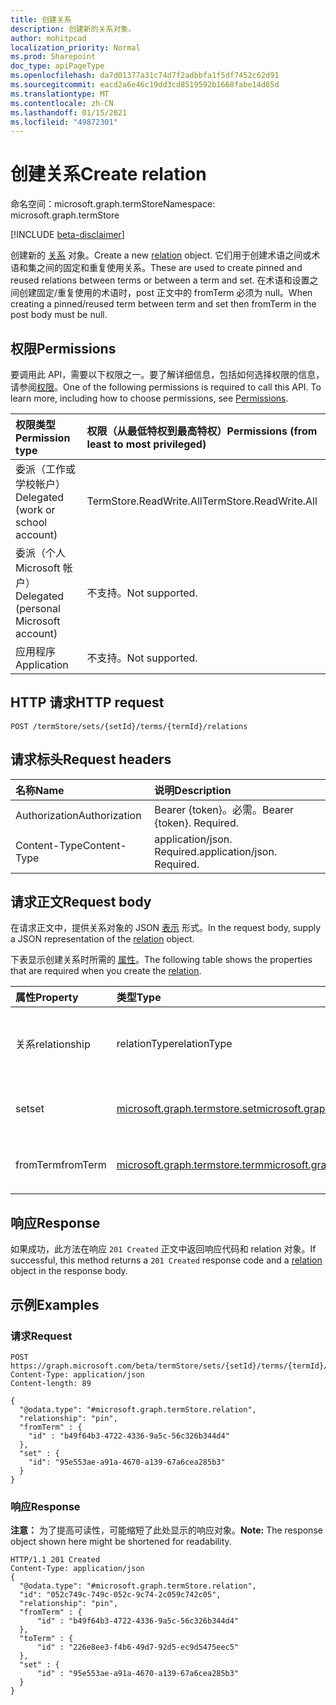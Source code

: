 ```yaml
---
title: 创建关系
description: 创建新的关系对象。
author: mohitpcad
localization_priority: Normal
ms.prod: Sharepoint
doc_type: apiPageType
ms.openlocfilehash: da7d01377a31c74d7f2adbbfa1f5df7452c62d91
ms.sourcegitcommit: eacd2a6e46c19dd3cd8519592b1668fabe14d85d
ms.translationtype: MT
ms.contentlocale: zh-CN
ms.lasthandoff: 01/15/2021
ms.locfileid: "49872301"
---
```

# <a name="create-relation"></a><span data-ttu-id="e8104-103">创建关系</span><span class="sxs-lookup"><span data-stu-id="e8104-103">Create relation</span></span>
<span data-ttu-id="e8104-104">命名空间：microsoft.graph.termStore</span><span class="sxs-lookup"><span data-stu-id="e8104-104">Namespace: microsoft.graph.termStore</span></span>

[!INCLUDE [beta-disclaimer](../../includes/beta-disclaimer.md)]

<span data-ttu-id="e8104-105">创建新的 [关系](../resources/termstore-relation.md) 对象。</span><span class="sxs-lookup"><span data-stu-id="e8104-105">Create a new [relation](../resources/termstore-relation.md) object.</span></span> <span data-ttu-id="e8104-106">它们用于创建术语之间或术语和集之间的固定和重复使用关系。</span><span class="sxs-lookup"><span data-stu-id="e8104-106">These are used to create pinned and reused relations between terms or between a term and set.</span></span> <span data-ttu-id="e8104-107">在术语和设置之间创建固定/重复使用的术语时，post 正文中的 fromTerm 必须为 null。</span><span class="sxs-lookup"><span data-stu-id="e8104-107">When creating a pinned/reused term between term and set then fromTerm in the post body must be null.</span></span>

## <a name="permissions"></a><span data-ttu-id="e8104-108">权限</span><span class="sxs-lookup"><span data-stu-id="e8104-108">Permissions</span></span>
<span data-ttu-id="e8104-p102">要调用此 API，需要以下权限之一。要了解详细信息，包括如何选择权限的信息，请参阅[权限](/graph/permissions-reference)。</span><span class="sxs-lookup"><span data-stu-id="e8104-p102">One of the following permissions is required to call this API. To learn more, including how to choose permissions, see [Permissions](/graph/permissions-reference).</span></span>

|<span data-ttu-id="e8104-111">权限类型</span><span class="sxs-lookup"><span data-stu-id="e8104-111">Permission type</span></span>|<span data-ttu-id="e8104-112">权限（从最低特权到最高特权）</span><span class="sxs-lookup"><span data-stu-id="e8104-112">Permissions (from least to most privileged)</span></span>|
|:---|:---|
|<span data-ttu-id="e8104-113">委派（工作或学校帐户）</span><span class="sxs-lookup"><span data-stu-id="e8104-113">Delegated (work or school account)</span></span> |<span data-ttu-id="e8104-114">TermStore.ReadWrite.All</span><span class="sxs-lookup"><span data-stu-id="e8104-114">TermStore.ReadWrite.All</span></span> |
|<span data-ttu-id="e8104-115">委派（个人 Microsoft 帐户）</span><span class="sxs-lookup"><span data-stu-id="e8104-115">Delegated (personal Microsoft account)</span></span> | <span data-ttu-id="e8104-116">不支持。</span><span class="sxs-lookup"><span data-stu-id="e8104-116">Not supported.</span></span>    |
|<span data-ttu-id="e8104-117">应用程序</span><span class="sxs-lookup"><span data-stu-id="e8104-117">Application</span></span> | <span data-ttu-id="e8104-118">不支持。</span><span class="sxs-lookup"><span data-stu-id="e8104-118">Not supported.</span></span> |


## <a name="http-request"></a><span data-ttu-id="e8104-119">HTTP 请求</span><span class="sxs-lookup"><span data-stu-id="e8104-119">HTTP request</span></span>

<!-- {
  "blockType": "ignored"
}
-->
``` http
POST /termStore/sets/{setId}/terms/{termId}/relations
```

## <a name="request-headers"></a><span data-ttu-id="e8104-120">请求标头</span><span class="sxs-lookup"><span data-stu-id="e8104-120">Request headers</span></span>
|<span data-ttu-id="e8104-121">名称</span><span class="sxs-lookup"><span data-stu-id="e8104-121">Name</span></span>|<span data-ttu-id="e8104-122">说明</span><span class="sxs-lookup"><span data-stu-id="e8104-122">Description</span></span>|
|:---|:---|
|<span data-ttu-id="e8104-123">Authorization</span><span class="sxs-lookup"><span data-stu-id="e8104-123">Authorization</span></span>|<span data-ttu-id="e8104-p103">Bearer {token}。必需。</span><span class="sxs-lookup"><span data-stu-id="e8104-p103">Bearer {token}. Required.</span></span>|
|<span data-ttu-id="e8104-126">Content-Type</span><span class="sxs-lookup"><span data-stu-id="e8104-126">Content-Type</span></span>|<span data-ttu-id="e8104-p104">application/json. Required.</span><span class="sxs-lookup"><span data-stu-id="e8104-p104">application/json. Required.</span></span>|

## <a name="request-body"></a><span data-ttu-id="e8104-129">请求正文</span><span class="sxs-lookup"><span data-stu-id="e8104-129">Request body</span></span>
<span data-ttu-id="e8104-130">在请求正文中，提供关系对象的 JSON [表示](../resources/termstore-relation.md) 形式。</span><span class="sxs-lookup"><span data-stu-id="e8104-130">In the request body, supply a JSON representation of the [relation](../resources/termstore-relation.md) object.</span></span>

<span data-ttu-id="e8104-131">下表显示创建关系时所需的 [属性](../resources/termstore-relation.md)。</span><span class="sxs-lookup"><span data-stu-id="e8104-131">The following table shows the properties that are required when you create the [relation](../resources/termstore-relation.md).</span></span>

|<span data-ttu-id="e8104-132">属性</span><span class="sxs-lookup"><span data-stu-id="e8104-132">Property</span></span>|<span data-ttu-id="e8104-133">类型</span><span class="sxs-lookup"><span data-stu-id="e8104-133">Type</span></span>|<span data-ttu-id="e8104-134">Description</span><span class="sxs-lookup"><span data-stu-id="e8104-134">Description</span></span>|
|:---|:---|:---|
|<span data-ttu-id="e8104-135">关系</span><span class="sxs-lookup"><span data-stu-id="e8104-135">relationship</span></span>|<span data-ttu-id="e8104-136">relationType</span><span class="sxs-lookup"><span data-stu-id="e8104-136">relationType</span></span>|<span data-ttu-id="e8104-137">要创建的关系的类型。</span><span class="sxs-lookup"><span data-stu-id="e8104-137">Type of relation to be created.</span></span> <span data-ttu-id="e8104-138">可取值为：`pin`、`reuse`。</span><span class="sxs-lookup"><span data-stu-id="e8104-138">Possible values are: `pin`, `reuse`.</span></span>|
|<span data-ttu-id="e8104-139">set</span><span class="sxs-lookup"><span data-stu-id="e8104-139">set</span></span>| [<span data-ttu-id="e8104-140">microsoft.graph.termstore.set</span><span class="sxs-lookup"><span data-stu-id="e8104-140">microsoft.graph.termstore.set</span></span>](../resources/termstore-set.md)| <span data-ttu-id="e8104-141">需要创建关系的集。</span><span class="sxs-lookup"><span data-stu-id="e8104-141">The set where the relationship needs to be created.</span></span>
|<span data-ttu-id="e8104-142">fromTerm</span><span class="sxs-lookup"><span data-stu-id="e8104-142">fromTerm</span></span>| [<span data-ttu-id="e8104-143">microsoft.graph.termstore.term</span><span class="sxs-lookup"><span data-stu-id="e8104-143">microsoft.graph.termstore.term</span></span>](../resources/termstore-term.md) | <span data-ttu-id="e8104-144">需要创建关系的术语。</span><span class="sxs-lookup"><span data-stu-id="e8104-144">The term with which the relationship needs to be created.</span></span>



## <a name="response"></a><span data-ttu-id="e8104-145">响应</span><span class="sxs-lookup"><span data-stu-id="e8104-145">Response</span></span>

<span data-ttu-id="e8104-146">如果成功，此方法在响应 `201 Created` 正文中返回响应代码[](../resources/termstore-relation.md)和 relation 对象。</span><span class="sxs-lookup"><span data-stu-id="e8104-146">If successful, this method returns a `201 Created` response code and a [relation](../resources/termstore-relation.md) object in the response body.</span></span>

## <a name="examples"></a><span data-ttu-id="e8104-147">示例</span><span class="sxs-lookup"><span data-stu-id="e8104-147">Examples</span></span>

### <a name="request"></a><span data-ttu-id="e8104-148">请求</span><span class="sxs-lookup"><span data-stu-id="e8104-148">Request</span></span>

``` http
POST https://graph.microsoft.com/beta/termStore/sets/{setId}/terms/{termId}/relations
Content-Type: application/json
Content-length: 89

{
  "@odata.type": "#microsoft.graph.termStore.relation",
  "relationship": "pin",
  "fromTerm" : {
    "id" : "b49f64b3-4722-4336-9a5c-56c326b344d4"
  },
  "set" : {
    "id": "95e553ae-a91a-4670-a139-67a6cea285b3"
  }
}
```


### <a name="response"></a><span data-ttu-id="e8104-149">响应</span><span class="sxs-lookup"><span data-stu-id="e8104-149">Response</span></span>
<span data-ttu-id="e8104-150">**注意：** 为了提高可读性，可能缩短了此处显示的响应对象。</span><span class="sxs-lookup"><span data-stu-id="e8104-150">**Note:** The response object shown here might be shortened for readability.</span></span>
<!-- {
  "blockType": "response",
  "truncated": true,
  "@odata.type": "microsoft.graph.termstore.relation"
}
-->
``` http
HTTP/1.1 201 Created
Content-Type: application/json
{
  "@odata.type": "#microsoft.graph.termStore.relation",
  "id": "052c749c-749c-052c-9c74-2c059c742c05",
  "relationship": "pin",
  "fromTerm" : {
      "id" : "b49f64b3-4722-4336-9a5c-56c326b344d4"
  },
  "toTerm" : {
      "id" : "226e8ee3-f4b6-49d7-92d5-ec9d5475eec5"
  },
  "set" : {
      "id" : "95e553ae-a91a-4670-a139-67a6cea285b3"
  }
}
```

[microsoft.graph.termStore.set]: ../resources/termstore-set.md
[microsoft.graph.termStore.term]: ../resources/termstore-term.md
[microsoft.graph.termStore.relation]: ../resources/termstore-relation.md


<!--
{
  "type": "#page.annotation",
  "description": "Create a pinned term entity in termStore",
  "keywords": "term,termStore",
  "section": "documentation",
  "tocPath": "termStore/Pinned term",
  "suppressions": [
  ]
}
-->


